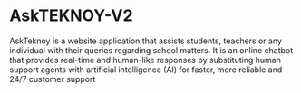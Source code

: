 # AskTEKNOY-V2
AskTeknoy is a website application that assists students, teachers or any individual with their queries regarding school matters. It is an online chatbot that provides real-time and human-like responses by substituting human support agents with artificial intelligence (AI) for faster, more reliable and 24/7 customer support
